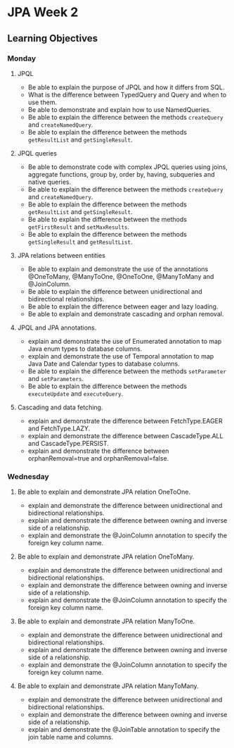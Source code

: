 # JPA Week 2

## Learning Objectives

### Monday

1. JPQL
   - Be able to explain the purpose of JPQL and how it differs from SQL.
   - What is the difference between TypedQuery and Query and when to use them.
   - Be able to demonstrate and explain how to use NamedQueries.
   - Be able to explain the difference between the methods `createQuery` and `createNamedQuery`.
   - Be able to explain the difference between the methods `getResultList` and `getSingleResult`.

2. JPQL queries
   - Be able to demonstrate code with complex JPQL queries using joins, aggregate functions, group by, order by, having, subqueries and native queries.
   - Be able to explain the difference between the methods `createQuery` and `createNamedQuery`.
   - Be able to explain the difference between the methods `getResultList` and `getSingleResult`.
   - Be able to explain the difference between the methods `getFirstResult` and `setMaxResults`.
   - Be able to explain the difference between the methods `getSingleResult` and `getResultList`.

3. JPA relations between entities
   - Be able to explain and demonstrate the use of the annotations @OneToMany, @ManyToOne, @OneToOne, @ManyToMany and @JoinColumn.
   - Be able to explain the difference between unidirectional and bidirectional relationships.
   - Be able to explain the difference between eager and lazy loading.
   - Be able to explain and demonstrate cascading and orphan removal.

4. JPQL and JPA annotations.
   - explain and demonstrate the use of Enumerated annotation to map Java enum types to database columns.
   - explain and demonstrate the use of Temporal annotation to map Java Date and Calendar types to database columns.
   - Be able to explain the difference between the methods `setParameter` and `setParameters`.
   - Be able to explain the difference between the methods `executeUpdate` and `executeQuery`.

5. Cascading and data fetching.
    - explain and demonstrate the difference between FetchType.EAGER and FetchType.LAZY.
    - explain and demonstrate the difference between CascadeType.ALL and CascadeType.PERSIST.
    - explain and demonstrate the difference between orphanRemoval=true and orphanRemoval=false.


### Wednesday

1. Be able to explain and demonstrate JPA relation OneToOne.
   - explain and demonstrate the difference between unidirectional and bidirectional relationships.
   - explain and demonstrate the difference between owning and inverse side of a relationship.
   - explain and demonstrate the @JoinColumn annotation to specify the foreign key column name.

2. Be able to explain and demonstrate JPA relation OneToMany.
   - explain and demonstrate the difference between unidirectional and bidirectional relationships.
   - explain and demonstrate the difference between owning and inverse side of a relationship.
   - explain and demonstrate the @JoinColumn annotation to specify the foreign key column name.

3. Be able to explain and demonstrate JPA relation ManyToOne.
   - explain and demonstrate the difference between unidirectional and bidirectional relationships.
   - explain and demonstrate the difference between owning and inverse side of a relationship.
   - explain and demonstrate the @JoinColumn annotation to specify the foreign key column name.

4. Be able to explain and demonstrate JPA relation ManyToMany.
   - explain and demonstrate the difference between unidirectional and bidirectional relationships.
   - explain and demonstrate the difference between owning and inverse side of a relationship.
   - explain and demonstrate the @JoinTable annotation to specify the join table name and columns.
